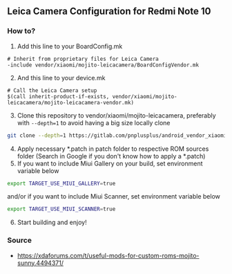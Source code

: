 ## Leica Camera Configuration for Redmi Note 10

### How to?

1. Add this line to your BoardConfig.mk
```
# Inherit from proprietary files for Leica Camera
-include vendor/xiaomi/mojito-leicacamera/BoardConfigVendor.mk
```
2. And this line to your device.mk
```
# Call the Leica Camera setup
$(call inherit-product-if-exists, vendor/xiaomi/mojito-leicacamera/mojito-leicacamera-vendor.mk)
```
3. Clone this repository to vendor/xiaomi/mojito-leicacamera, preferably with `--depth=1` to avoid having a big size locally clone
```sh
git clone --depth=1 https://gitlab.com/pnplusplus/android_vendor_xiaomi_mojito-leicacamera vendor/xiaomi/mojito-leicacamera
```
4. Apply necessary *.patch in patch folder to respective ROM sources folder (Search in Google if you don't know how to apply a *.patch)
5. If you want to include Miui Gallery on your build, set environment variable below
```sh
export TARGET_USE_MIUI_GALLERY=true
```
and/or if you want to include Miui Scanner, set environment variable below
```sh
export TARGET_USE_MIUI_SCANNER=true
```
6. Start building and enjoy!

### Source

- https://xdaforums.com/t/useful-mods-for-custom-roms-mojito-sunny.4494371/
